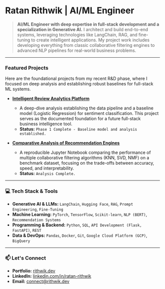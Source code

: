# Ratan Rithwik | AI/ML Engineer

> **AI/ML Engineer with deep expertise in full-stack development and a specialization in Generative AI.** I architect and build end-to-end systems, leveraging technologies like LangChain, RAG, and fine-tuning to create intelligent applications. My project work includes developing everything from classic collaborative filtering engines to advanced NLP pipelines for real-world business problems.

---

### Featured Projects

Here are the foundational projects from my recent R&D phase, where I focused on deep analysis and establishing robust baselines for full-stack ML systems.

*   **[Intelligent Review Analytics Platform](https://github.com/pr-rithwik/intelligent-review-analytics)**
    *   A deep-dive analysis establishing the data pipeline and a baseline model (Logistic Regression) for sentiment classification. This project serves as the documented foundation for a future full-stack business intelligence tool.
    *   **Status:** `Phase 1 Complete - Baseline model and analysis established.`

*   **[Comparative Analysis of Recommendation Engines](https://github.com/pr-rithwik/netflix-recommendation-engine)**
    *   A reproducible Jupyter Notebook comparing the performance of multiple collaborative filtering algorithms (KNN, SVD, NMF) on a benchmark dataset, focusing on the trade-offs between accuracy, speed, and interpretability.
    *   **Status:** `Analysis Complete.`

---

### 💻 Tech Stack & Tools

*   **Generative AI & LLMs:** `LangChain`, `Hugging Face`, `RAG`, `Prompt Engineering`, `Fine-Tuning`
*   **Machine Learning:** `PyTorch`, `TensorFlow`, `Scikit-learn`, `NLP (BERT)`, `Recommendation Systems`
*   **Programming & Backend:** `Python`, `SQL`, `API Development (Flask, FastAPI)`, `REST`
*   **Data & DevOps:** `Pandas`, `Docker`, `Git`, `Google Cloud Platform (GCP)`, `BigQuery`

---

### 📫 Let's Connect

*   **Portfolio:** [rithwik.dev](https://rithwik.dev)
*   **LinkedIn:** [linkedin.com/in/ratan-rithwik](https://www.linkedin.com/in/ratan-rithwik/)
*   **Email:** [connect@rithwik.dev](mailto:connect@rithwik.dev)

